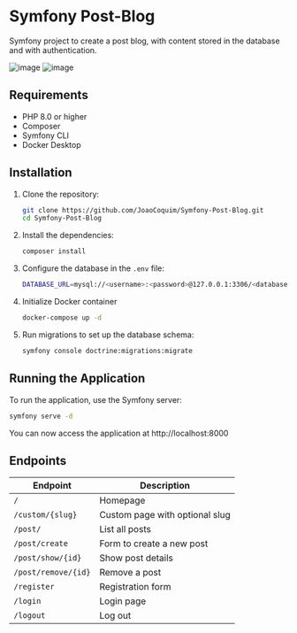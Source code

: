 # Symfony Post-Blog

Symfony project to create a post blog, with content stored in the database and with authentication.

![image](https://github.com/JoaoCoquim/Symfony-Post-Blog/assets/113604962/3e4d1b12-cd6b-4073-b288-ebfea345bdf2)
![image](https://github.com/JoaoCoquim/Symfony-Post-Blog/assets/113604962/66cd1f29-11e5-4602-8e80-2da6754c289c)

## Requirements

- PHP 8.0 or higher
- Composer
- Symfony CLI
- Docker Desktop

## Installation

1. Clone the repository:
   ```bash
   git clone https://github.com/JoaoCoquim/Symfony-Post-Blog.git
   cd Symfony-Post-Blog
   
2. Install the dependencies:
    ```bash
   composer install

3. Configure the database in the ```.env``` file:
    ```bash
   DATABASE_URL=mysql://<username>:<password>@127.0.0.1:3306/<database_name>

4. Initialize Docker container
    ```bash
   docker-compose up -d

5. Run migrations to set up the database schema:
    ```bash
   symfony console doctrine:migrations:migrate

## Running the Application
To run the application, use the Symfony server:
   ```bash
   symfony serve -d
   ```
You can now access the application at http://localhost:8000

## Endpoints

| Endpoint            | Description                     |
|---------------------|---------------------------------|
| `/`                 | Homepage                        |
| `/custom/{slug}`    | Custom page with optional slug  |
| `/post/`            | List all posts                  |
| `/post/create`      | Form to create a new post       |
| `/post/show/{id}`   | Show post details               |
| `/post/remove/{id}` | Remove a post                   |
| `/register`         | Registration form               |
| `/login`            | Login page                      |
| `/logout`           | Log out                         |
